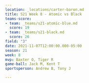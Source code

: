 ```yaml
---
location: _locations/carter-baron.md
title: S21 Week 8 - Atomic vs Black
teams-score:
- team: _teams/s21-atomic-blue.md
  score: 19
- team: _teams/s21-black.md
  score: 26
field: "3"
date: 2021-11-07T12:00:00.000-05:00
season: 21
week: 8
mvp: Baxter O, Tiger R
game-ball: Jack M, Kent T
sportsperson: Andrew B, Tony J

---
```

